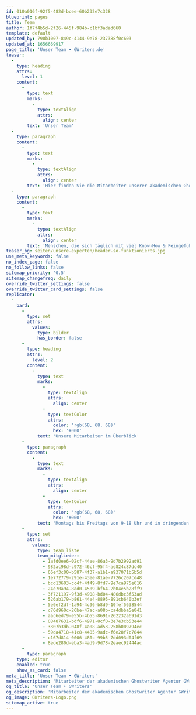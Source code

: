 ```yaml
---
id: 010a016f-92f5-482d-bcee-60b232e7c328
blueprint: pages
title: Team
author: 1f7f4b5d-2f26-445f-984b-c1bf3adad660
template: default
updated_by: 790b1007-849c-4144-9e78-237388f0c603
updated_at: 1656669917
page_title: 'Unser Team • GWriters.de'
teaser:
  -
    type: heading
    attrs:
      level: 1
    content:
      -
        type: text
        marks:
          -
            type: textAlign
            attrs:
              align: center
        text: 'Unser Team'
  -
    type: paragraph
    content:
      -
        type: text
        marks:
          -
            type: textAlign
            attrs:
              align: center
        text: 'Hier finden Sie die Mitarbeiter unserer akademischen Ghostwriter Agentur.'
  -
    type: paragraph
    content:
      -
        type: text
        marks:
          -
            type: textAlign
            attrs:
              align: center
        text: 'Menschen, die sich täglich mit viel Know-How & Feingefühl um die erfolgreiche Umsetzung Ihrer akademischen Projekte kümmern.'
teaser_bg: seiten/unsere-experten/header-so-funktionierts.jpg
use_meta_keywords: false
no_index_page: false
no_follow_links: false
sitemap_priority: '0.5'
sitemap_changefreq: daily
override_twitter_settings: false
override_twitter_card_settings: false
replicator:
  -
    bard:
      -
        type: set
        attrs:
          values:
            type: bilder
            has_border: false
      -
        type: heading
        attrs:
          level: 2
        content:
          -
            type: text
            marks:
              -
                type: textAlign
                attrs:
                  align: center
              -
                type: textColor
                attrs:
                  color: 'rgb(68, 68, 68)'
                  hex: '#000'
            text: 'Unsere Mitarbeiter im Überblick'
      -
        type: paragraph
        content:
          -
            type: text
            marks:
              -
                type: textAlign
                attrs:
                  align: center
              -
                type: textColor
                attrs:
                  color: 'rgb(68, 68, 68)'
                  hex: '#000'
            text: 'Montags bis Freitags von 9-18 Uhr und in dringenden Fällen auch an Wochenenden für Sie erreichbar.'
      -
        type: set
        attrs:
          values:
            type: team_liste
            team_mitglieder:
              - 1afd0ee6-02cf-44ee-86a3-9d7b2992ad91
              - 982ac98d-c972-46cf-95f4-ae824c87dc40
              - 66ef3c00-b587-4f37-a1b1-a937071b5b5d
              - 1e772779-291e-43ee-81ae-7726c207cd48
              - bcd13603-cc4f-4f49-8fd7-9e7ca975e616
              - 24e70a94-8ad0-4509-bf64-2b04e5b28ff9
              - 3f721197-9f3d-4908-bd04-486dbc3f53ad
              - 526ab179-b861-44e4-8895-891cb640b3ef
              - 5e6ef2df-1a94-4c96-b8d9-10fef5638544
              - c76d960c-26be-47ac-a08b-ca4dbba5e041
              - aac6ed79-e55b-4b55-8691-262232a691d3
              - 08487631-bdf6-4971-8cf0-3e7e3cb53e44
              - 3307b3db-048f-4a08-ad53-258b009794ec
              - 59da4718-41c8-4485-9adc-f6e28f7c7844
              - c167d814-0006-480c-99b5-7dd093d04f69
              - 8ede280d-eba3-4ad9-9d78-2eaec92444ac
      -
        type: paragraph
    type: editor
    enabled: true
    show_as_card: false
meta_title: 'Unser Team • GWriters'
meta_description: 'Mitarbeiter der akademischen Ghostwriter Agentur GWriters. Menschen, die sich täglich mit viel Know-How & Feingefühl um Ihre akademischen Projekte kümmern.'
og_title: 'Unser Team • GWriters'
og_description: 'Mitarbeiter der akademischen Ghostwriter Agentur GWriters. Menschen, die sich täglich mit viel Know-How & Feingefühl um Ihre akademischen Projekte kümmern.'
og_image: GWriters-Logo.png
sitemap_active: true
---
```

